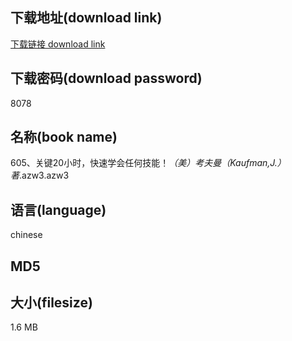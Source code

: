 ## 下载地址(download link)
[下载链接 download link](https://tutu365.netlify.app/?s=605%E3%80%81%E5%85%B3%E9%94%AE20%E5%B0%8F%E6%97%B6%EF%BC%8C%E5%BF%AB%E9%80%9F%E5%AD%A6%E4%BC%9A%E4%BB%BB%E4%BD%95%E6%8A%80%E8%83%BD%EF%BC%81_%EF%BC%88%E7%BE%8E%EF%BC%89%E8%80%83%E5%A4%AB%E6%9B%BC%EF%BC%88Kaufman%2CJ.%EF%BC%89+%E8%91%97_.azw3)

## 下载密码(download password)
8078

## 名称(book name)
605、关键20小时，快速学会任何技能！_（美）考夫曼（Kaufman,J.） 著_.azw3.azw3

## 语言(language)
chinese

## MD5


## 大小(filesize)
1.6 MB
